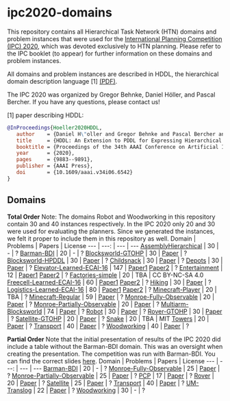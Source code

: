 # ipc2020-domains
This repository contains all Hierarchical Task Network (HTN) domains and problem instances that were used for the [International Planning Competition (IPC) 2020](http://ipc2020.hierarchical-task.net), which was devoted exclusively to HTN planning.
Please refer to the IPC booklet (to appear) for further information on these domains and problem instances.

All domains and problem instances are described in HDDL, the hierarchical domain description language [1] [(PDF)](https://ojs.aaai.org/index.php/AAAI/article/view/6542/6398).

The IPC 2020 was organized by Gregor Behnke, Daniel Höller, and Pascal Bercher. If you have any questions, please contact us!

[1] paper describing HDDL:

```bibtex
@InProceedings{Hoeller2020HDDL,
   author    = {Daniel H\"oller and Gregor Behnke and Pascal Bercher and Susanne Biundo and Humbert Fiorino and Damien Pellier and Ron Alford},
   title     = {HDDL: An Extension to PDDL for Expressing Hierarchical Planning Problems},
   booktitle = {Proceedings of the 34th AAAI Conference on Artificial Intelligence (AAAI 2020)},
   year      = {2020},
   pages     = {9883--9891},
   publisher = {AAAI Press},
   doi       = {10.1609/aaai.v34i06.6542}
}
```

## Domains

**Total Order**
Note: The domains Robot and Woodworking in this repository contain 30 and 40 instances respectively. In the IPC 2020 only 20 and 30 were used for evaluating the planners. Since we generated the instances, we felt it proper to include them in this repository as well.
Domain | Problems | Papers | License
--- | ---: | --- | ---
[AssemblyHierarchical](total-order/AssemblyHierarchical) | 30 | - | ?
[Barman-BDI](total-order/Barman-BDI) | 20 | - | ?
[Blocksworld-GTOHP](total-order/Blocksworld-GTOHP) | 30 | [Paper](https://ojs.aaai.org/index.php/ICAPS/article/view/3502/3370 "Tree-REX: SAT-based Tree Exploration for Efficient and High-Quality HTN Planning") | ?
[Blocksworld-HPDDL](total-order/Blocksworld-HPDDL) | 30 | [Paper](https://www.aaai.org/ocs/index.php/ICAPS/ICAPS16/paper/view/13174/12657 "Bound to Plan: Exploiting Classical Heuristics via Automatic Translations of Tail-Recursive HTN Problems") | ?
[Childsnack](total-order/Childsnack) | 30 | [Paper](https://www.researchgate.net/publication/320492086_Grounding_of_HTN_Planning_Domain "Grounding of HTN Planning Domain") | ?
[Depots](total-order/Depots) | 30 | [Paper](https://ojs.aaai.org/index.php/ICAPS/article/view/3502/3370 "Tree-REX: SAT-based Tree Exploration for Efficient and High-Quality HTN Planning") | ?
[Elevator-Learned-ECAI-16](total-order/Elevator-Learned-ECAI-16) | 147 | [Paper1](https://pdfs.semanticscholar.org/93e8/f422f8ce4ab102b2a4d2e4cd57af19e605b8.pdf "Constructing hierarchical task models using invariance analysis") [Paper2](https://www.tdx.cat/handle/10803/458525#page=1 "Novel approaches for generalized planning") | ?
[Entertainment](total-order/Entertainment) | 12 | [Paper1](https://ojs.aaai.org/index.php/AAAI/article/view/12083 "totSAT-Totally-ordered hierarchical planning through SAT") [Paper2](https://ojs.aaai.org/index.php/ICAPS/article/view/13900 "A generic method to guide HTN progression search with classical heuristics") | ?
[Factories-simple](total-order/Factories-simple) | 20 | TBA | CC BY-NC-SA 4.0
[Freecell-Learned-ECAI-16](total-order/Freecell-Learned-ECAI-16) | 60 | [Paper1](https://pdfs.semanticscholar.org/93e8/f422f8ce4ab102b2a4d2e4cd57af19e605b8.pdf "Constructing hierarchical task models using invariance analysis") [Paper2](https://www.tdx.cat/handle/10803/458525#page=1 "Novel approaches for generalized planning") | ?
[Hiking](total-order/Hiking) | 30 | [Paper](https://ojs.aaai.org/index.php/ICAPS/article/view/3502/3370 "Tree-REX: SAT-based Tree Exploration for Efficient and High-Quality HTN Planning") | ?
[Logistics-Learned-ECAI-16](total-order/Logistics-Learned-ECAI-16) | 80 | [Paper1](https://pdfs.semanticscholar.org/93e8/f422f8ce4ab102b2a4d2e4cd57af19e605b8.pdf "Constructing hierarchical task models using invariance analysis") [Paper2](https://www.tdx.cat/handle/10803/458525#page=1 "Novel approaches for generalized planning") | ?
[Minecraft-Player](total-order/Minecraft-Player) | 20 | TBA | ?
[Minecraft-Regular](total-order/Minecraft-Regular) | 59 | [Paper](https://openreview.net/pdf?id=BkgyvHSWFV "Construction-Planning Models in Minecraft") | ?
[Monroe-Fully-Observable](total-order/Monroe-Fully-Observable) | 20 | [Paper](https://www.uni-ulm.de/fileadmin/website_uni_ulm/iui.inst.090/Publikationen/2018/Hoeller2018PlanRec.pdf "Plan and goal recognition as HTN planning") | ?
[Monroe-Partially-Observable](total-order/Monroe-Partially-Observable) | 20 | [Paper](https://www.uni-ulm.de/fileadmin/website_uni_ulm/iui.inst.090/Publikationen/2018/Hoeller2018PlanRec.pdf "Plan and goal recognition as HTN planning") | ?
[Multiarm-Blocksworld](total-order/Multiarm-Blocksworld) | 74 | [Paper](https://www.aaai.org/ocs/index.php/ICAPS/ICAPS16/paper/view/13174/12657 "Bound to Plan: Exploiting Classical Heuristics via Automatic Translations of Tail-Recursive HTN Problems") | ?
[Robot](total-order/Robot) | 30 | [Paper](https://www.aaai.org/ocs/index.php/ICAPS/ICAPS16/paper/view/13174/12657 "Bound to Plan: Exploiting Classical Heuristics via Automatic Translations of Tail-Recursive HTN Problems") | ?
[Rover-GTOHP](total-order/Rover-GTOHP) | 30 | [Paper](https://www.researchgate.net/publication/320492086_Grounding_of_HTN_Planning_Domain "Grounding of HTN Planning Domain") | ?
[Satellite-GTOHP](total-order/Satellite-GTOHP) | 20 | [Paper](https://www.researchgate.net/publication/320492086_Grounding_of_HTN_Planning_Domain "Grounding of HTN Planning Domain") | ?
[Snake](total-order/Snake) | 20 | TBA | MIT
[Towers](total-order/Towers) | 20 | [Paper](https://www.aaai.org/ocs/index.php/ICAPS/ICAPS16/paper/view/13174/12657 "Bound to Plan: Exploiting Classical Heuristics via Automatic Translations of Tail-Recursive HTN Problems") | ?
[Transport](total-order/Transport) | 40 | [Paper](https://ojs.aaai.org/index.php/AAAI/article/view/12083 "totSAT-Totally-ordered hierarchical planning through SAT") | ?
[Woodworking](total-order/Woodworking) | 40 | [Paper](https://ojs.aaai.org/index.php/AAAI/article/view/12083 "totSAT-Totally-ordered hierarchical planning through SAT") | ?


**Partial Order**
Note that the initial presentation of results of the IPC 2020 did include a table without the Barman-BDI domain. This was an oversight when creating the presentation. The competition was run with Barman-BDI. You can find the correct slides [here](https://ipc2020.hierarchical-task.net/results/results).
Domain | Problems | Papers | License
--- | ---: | --- | ---
[Barman-BDI](partial-order/Barman-BDI) | 20 | - | ?
[Monroe-Fully-Observable](partial-order/Monroe-Fully-Observable) | 25 | [Paper](https://www.uni-ulm.de/fileadmin/website_uni_ulm/iui.inst.090/Publikationen/2018/Hoeller2018PlanRec.pdf "Plan and goal recognition as HTN planning") | ?
[Monroe-Partially-Observable](partial-order/Monroe-Partially-Observable) | 25 | [Paper](https://www.uni-ulm.de/fileadmin/website_uni_ulm/iui.inst.090/Publikationen/2018/Hoeller2018PlanRec.pdf "Plan and goal recognition as HTN planning") | ?
[PCP](partial-order/PCP) | 17 | [Paper](https://ojs.aaai.org/index.php/ICAPS/article/view/13900 "A generic method to guide HTN progression search with classical heuristics") | ?
[Rover](partial-order/Rover) | 20 | [Paper](https://ojs.aaai.org/index.php/ICAPS/article/view/13900 "A generic method to guide HTN progression search with classical heuristics") | ?
[Satellite](partial-order/Satellite) | 25 | [Paper](https://oparu.uni-ulm.de/xmlui/handle/123456789/1072 "Hybrid Planning & Scheduling") | ?
[Transport](partial-order/Transport) | 40 | [Paper](https://ojs.aaai.org/index.php/ICAPS/article/view/13900 "A generic method to guide HTN progression search with classical heuristics") | ?
[UM-Translog](partial-order/UM-Translog) | 22 | [Paper](https://oparu.uni-ulm.de/xmlui/handle/123456789/1072 "Hybrid Planning & Scheduling") | ?
[Woodworking](partial-order/Woodworking) | 30 | - | ?
